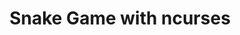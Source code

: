 ---
title: Snake Game with ncurses
published: 2025-01-10
description: ''
tags: [C]
category: Projects
draft: true
---